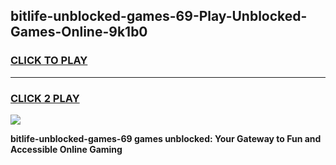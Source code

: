
## bitlife-unblocked-games-69-Play-Unblocked-Games-Online-9k1b0
<h3>
<a href="https://premium76.site?title=bitlife-unblocked-games-69&ref=24A">CLICK TO PLAY</a></h3>
<hr>

<h3>
<a href="https://premium76.site?title=bitlife-unblocked-games-69&ref=24A">CLICK 2 PLAY</a>
  
</h3>

<a href="https://premium76.site?title=bitlife-unblocked-games-69&ref=24A"><img src="https://clearcache.store/games.png"></a>


**bitlife-unblocked-games-69 games unblocked: Your Gateway to Fun and Accessible Online Gaming**
